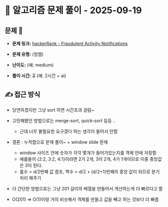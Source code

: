 # 📝 알고리즘 문제 풀이 - 2025-09-19

## 문제 📖

- **문제 링크:** [hackerRank - Fraudulent Activity Notifications](http://hackerrank.com/challenges/fraudulent-activity-notifications/problem?isFullScreen=true)

- **문제 유형:** (정렬)

- **난이도:** (예: medium)

- **풀이 시간:** ⏳ (예: 2시간 + ai)

## ✍ 접근 방식

- 당연하겠지만 그냥 sort 하면 시간초과 걸림~
- 고민해봤던 방법으로는 merge-sort, quick-sort 등등 ..
  - 근데 너무 불필요한 요구겠다 하는 생각이 들어서 안함
- 결론 : 누적합으로 문제 풀이~ + window slide 문제

  - window 사이즈 안에 숫자가 각각 몇개가 들어가있는지를 객체 안에 저장함
  - 예를들어 {2:2, 3:2, 4:1}이라면 2가 2개, 3이 2개, 4가 1개이므로 이중 중앙값은 3이 된다.
  - 홀수 > d/2번째 값 참조, 짝수 > d/2 + (d/2+1)번째의 중앙 값이 되므로 분기처리 해주기

- 더 간단한 방법으로는 그냥 201 길이의 배열을 만들어서 계산하는게 더 빠르다고 함
- O(201) => O(1)이랑 거의 비슷해서 객체를 만들고 값을 빼고 하는 것보다 더 빠름
